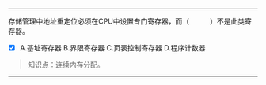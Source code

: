 ---
存储管理中地址重定位必须在CPU中设置专门寄存器，而（　　　）不是此类寄存器。
- [x] A.基址寄存器 B.界限寄存器 C.页表控制寄存器 D.程序计数器

> 知识点：连续内存分配。

---